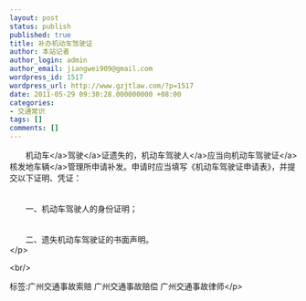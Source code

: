 ```yaml
---
layout: post
status: publish
published: true
title: 补办机动车驾驶证
author: 本站记者
author_login: admin
author_email: jiangwei909@gmail.com
wordpress_id: 1517
wordpress_url: http://www.gzjtlaw.com/?p=1517
date: 2011-05-29 09:30:28.000000000 +08:00
categories:
- 交通常识
tags: []
comments: []
---
```

<p><p>　　<a>机动车<&#47;a><a>驾驶<&#47;a>证遗失的，机动车<a>驾驶人<&#47;a>应当向机动车<a>驾驶证<&#47;a>核发地<a>车辆<&#47;a>管理所申请补发。申请时应当填写《机动车驾驶证申请表》，并提交以下证明、凭证： <br>　　 <p>　　一、机动车驾驶人的身份证明； <br>　　 <p>　　二、遗失机动车驾驶证的书面声明。 <br><&#47;p><br&#47;><p>标签:广州交通事故索赔 广州交通事故赔偿 广州交通事故律师<&#47;p>
